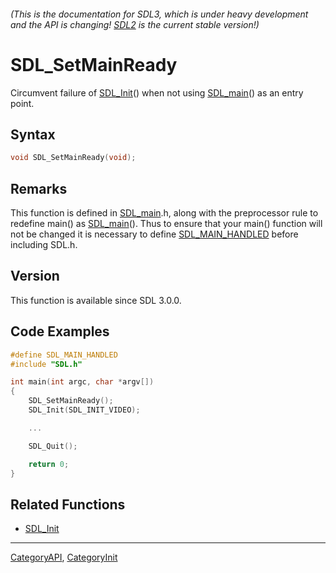 ###### (This is the documentation for SDL3, which is under heavy development and the API is changing! [SDL2](https://wiki.libsdl.org/SDL2/) is the current stable version!)
# SDL_SetMainReady

Circumvent failure of [SDL_Init](SDL_Init.md)() when not using [SDL_main](SDL_main.md)() as an entry point.

## Syntax

```c
void SDL_SetMainReady(void);

```

## Remarks

This function is defined in [SDL_main](SDL_main.md).h, along with the
preprocessor rule to redefine main() as [SDL_main](SDL_main.md)(). Thus to
ensure that your main() function will not be changed it is necessary to
define [SDL_MAIN_HANDLED](SDL_MAIN_HANDLED.md) before including SDL.h.

## Version

This function is available since SDL 3.0.0.

## Code Examples

```c++
#define SDL_MAIN_HANDLED
#include "SDL.h"

int main(int argc, char *argv[])
{
    SDL_SetMainReady();
    SDL_Init(SDL_INIT_VIDEO);

    ...

    SDL_Quit();

    return 0;
}
```

## Related Functions

* [SDL_Init](SDL_Init.md)

----
[CategoryAPI](CategoryAPI.md), [CategoryInit](CategoryInit.md)
